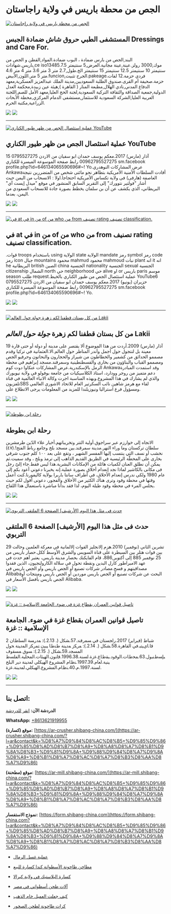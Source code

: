 # الجص من محطة باريس في ولاية راجاستان

<a href="https://swt.shibang-china.com/?l=ar&img&k=%D8%A7%D9%84%D8%AC%D8%B5+%D9%85%D9%86+%D9%85%D8%AD%D8%B7%D8%A9+%D8%A8%D8%A7%D8%B1%D9%8A%D8%B3+%D9%81%D9%8A+%D9%88%D9%84%D8%A7%D9%8A%D8%A9+%D8%B1%D8%A7%D8%AC%D8%A7%D8%B3%D8%AA%D8%A7%D9%86" target="_blank">![الجص من محطة باريس في ولاية راجاستان](http://static.shibang-china.com/all-800x300/1505.jpg)</a>

## المستشفى الطبي حروق شاش ضمادة الجبس Dressings and Care For.
البند,الجص من بارس ضمادة ، البوب ضمادة.المواد,القطن و الجص من باريس.شهادات,ce iso13485.موك,3000 رولز.عينة,عينة مجانية.العرض,5 سنتيمتر 7.5 سنتيمتر 10 سنتيمتر 12.5 سنتيمتر 15 سنتيمتر الخ.طول,2.7 متر 3 متر 3.6 متر 4 متر 4.6 متر 5 متر.اللون,الأبيض.funcion,الجرح تثبيت.pakeage.فردي حزمة.12 لفات حزمة.صحيفة أم القرى.صندوق الطلبة السعوديين,مدينة الملك عبدالعزيز العسكرية,معهد الدفاع المدني,نادي الهلال,مطبعة المنار ( القاهرة ),هيئة عين زبيدة,محكمة العدل الدولية,جمعية الصداقة والثقافة التركية السعودية,لجنة الحج العليا,معهد الأمل للصم,اللجنة العربية العليا,الشركة السعودية للاستثمار,مستشفى الدمام المركزي,محطة الأبحاث الزراعية,مكتبة الحرم.


<a href="https://whatsapp.shibangsoft.com/WhatsApp.php" target="_blank" title="WhatsApp">![](http://static.shibang-china.com/icon/whatsapp.png)</a> <a href="https://swt.shibang-china.com/?l=ar&icon&k=%D8%A7%D9%84%D8%AC%D8%B5+%D9%85%D9%86+%D9%85%D8%AD%D8%B7%D8%A9+%D8%A8%D8%A7%D8%B1%D9%8A%D8%B3+%D9%81%D9%8A+%D9%88%D9%84%D8%A7%D9%8A%D8%A9+%D8%B1%D8%A7%D8%AC%D8%A7%D8%B3%D8%AA%D8%A7%D9%86" target="_blank">![](http://static.shibang-china.com/icon/chat-ar.png)</a>

---

<a href="https://swt.shibang-china.com/?l=ar&img&k=%D8%A7%D9%84%D8%AC%D8%B5+%D9%85%D9%86+%D9%85%D8%AD%D8%B7%D8%A9+%D8%A8%D8%A7%D8%B1%D9%8A%D8%B3+%D9%81%D9%8A+%D9%88%D9%84%D8%A7%D9%8A%D8%A9+%D8%B1%D8%A7%D8%AC%D8%A7%D8%B3%D8%AA%D8%A7%D9%86" target="_blank">![عملية استئصال الجص من ظهر طيور الكناري YouTube](http://static.shibang-china.com/all-800x300/463.jpg)</a>

## عملية استئصال الجص من ظهر طيور الكناري YouTube
15 آذار (مارس) 2017.معكم يوسف حمدان ابو سفيان من الاردن 0795527275 00962795527275 رابط صفحة الموسوعة الميسرة للكناري sm.facebook profile.php?id=646134065590696#~! Yo.عرض المشاركات النوهدري Ankawaأفادت السلطات الأمنية الأمريكية بتظاهر نحو مائتى شخص من المتضررين نتيجة العاصفة (هارفى) فى ولاية تكساس الأمريكية احتجاجا.اولا : الانسحاب من اليمن حيث أشار &quot;فولتير نتوورك&quot; إلى التقرير السابق المنشور في موقع &quot;ميدل إيست آي&quot; البريطاني، الذي يكشف عن أن بن سلمان يخطط بصورة جادة للانسحاب السعودي من اليمن، بعدما.


<a href="https://whatsapp.shibangsoft.com/WhatsApp.php" target="_blank" title="WhatsApp">![](http://static.shibang-china.com/icon/whatsapp.png)</a> <a href="https://swt.shibang-china.com/?l=ar&icon&k=%D8%A7%D9%84%D8%AC%D8%B5+%D9%85%D9%86+%D9%85%D8%AD%D8%B7%D8%A9+%D8%A8%D8%A7%D8%B1%D9%8A%D8%B3+%D9%81%D9%8A+%D9%88%D9%84%D8%A7%D9%8A%D8%A9+%D8%B1%D8%A7%D8%AC%D8%A7%D8%B3%D8%AA%D8%A7%D9%86" target="_blank">![](http://static.shibang-china.com/icon/chat-ar.png)</a>

---

<a href="https://swt.shibang-china.com/?l=ar&img&k=%D8%A7%D9%84%D8%AC%D8%B5+%D9%85%D9%86+%D9%85%D8%AD%D8%B7%D8%A9+%D8%A8%D8%A7%D8%B1%D9%8A%D8%B3+%D9%81%D9%8A+%D9%88%D9%84%D8%A7%D9%8A%D8%A9+%D8%B1%D8%A7%D8%AC%D8%A7%D8%B3%D8%AA%D8%A7%D9%86" target="_blank">![في at في in من of من who من from تصنيف rating تصنيف classification.](http://static.shibang-china.com/all-800x300/164.jpg)</a>

## في at في in من of من who من from تصنيف rating تصنيف classification.
.قوات troops باستخدام using الولاية state الولاية mandate رمز symbol رمز code رمز icon جبال mountains محمود mahmud محمود mahmoud نبات plant انه it انه he البريطانية british الصين china الجنسية nationality الجنسية sexual الجنسية citizenship الشمال north حي neighborhood حي alive او or باريس paris موسم season طلب request.عملية استئصال الجص من طيور الكناري بالخيط YouTube6 حزيران (يونيو) 2017.معكم يوسف حمدان ابو سفيان من الاردن 0795527275 00962795527275 رابط صفحة الموسوعة الميسرة للكناري sm.facebook profile.php?id=646134065590696#~! Yo.


<a href="https://whatsapp.shibangsoft.com/WhatsApp.php" target="_blank" title="WhatsApp">![](http://static.shibang-china.com/icon/whatsapp.png)</a> <a href="https://swt.shibang-china.com/?l=ar&icon&k=%D8%A7%D9%84%D8%AC%D8%B5+%D9%85%D9%86+%D9%85%D8%AD%D8%B7%D8%A9+%D8%A8%D8%A7%D8%B1%D9%8A%D8%B3+%D9%81%D9%8A+%D9%88%D9%84%D8%A7%D9%8A%D8%A9+%D8%B1%D8%A7%D8%AC%D8%A7%D8%B3%D8%AA%D8%A7%D9%86" target="_blank">![](http://static.shibang-china.com/icon/chat-ar.png)</a>

---

<a href="https://swt.shibang-china.com/?l=ar&img&k=%D8%A7%D9%84%D8%AC%D8%B5+%D9%85%D9%86+%D9%85%D8%AD%D8%B7%D8%A9+%D8%A8%D8%A7%D8%B1%D9%8A%D8%B3+%D9%81%D9%8A+%D9%88%D9%84%D8%A7%D9%8A%D8%A9+%D8%B1%D8%A7%D8%AC%D8%A7%D8%B3%D8%AA%D8%A7%D9%86" target="_blank">![من كل بستان قطفنا لكم زهرة *جولة حول العالم* Lakii](http://static.shibang-china.com/all-800x300/228.jpg)</a>

## من كل بستان قطفنا لكم زهرة *جولة حول العالم* Lakii
19 آذار (مارس) 2009.أردت من هذا الموضوع ألا يقتصر على مدينة أو دولة أو حتى قارة معينة بل لنتجول حول أجمل وأندر المناظر حول العالم.الا.العثمانية في تركيا وقدم مصممو الحدائق من كشمير والخطاطون من شيراز والحجارون والنحاتون وحرفيو الجص ومصممو القباب والبناؤون من بخارى والقسطنطينية وسمرقند.مسجد إبراهيم في محطة الرمل بالإسكندرية.عرض المشاركات عنكاوا دوت كوم Ankawaوقد استمدت المبادرة دعم متميز من روجر وودارد، استاذ الكلاسيكيات من جامعة بوفولو في ولاية نيويورك والذي لم يشارك في هذا المشروع.وبهذه المناسبة اجرت وكالة الانباء العالمية في قناة تلفزيونSBS لقاء مع هرمز شاهين نائب السكرتير العام للاتحاد الاشوري العالمي ومسؤول فرع استراليا ونيوزيلندا للمزيد من المعلومات يرجى الاتطلاع على.


<a href="https://whatsapp.shibangsoft.com/WhatsApp.php" target="_blank" title="WhatsApp">![](http://static.shibang-china.com/icon/whatsapp.png)</a> <a href="https://swt.shibang-china.com/?l=ar&icon&k=%D8%A7%D9%84%D8%AC%D8%B5+%D9%85%D9%86+%D9%85%D8%AD%D8%B7%D8%A9+%D8%A8%D8%A7%D8%B1%D9%8A%D8%B3+%D9%81%D9%8A+%D9%88%D9%84%D8%A7%D9%8A%D8%A9+%D8%B1%D8%A7%D8%AC%D8%A7%D8%B3%D8%AA%D8%A7%D9%86" target="_blank">![](http://static.shibang-china.com/icon/chat-ar.png)</a>

---

<a href="https://swt.shibang-china.com/?l=ar&img&k=%D8%A7%D9%84%D8%AC%D8%B5+%D9%85%D9%86+%D9%85%D8%AD%D8%B7%D8%A9+%D8%A8%D8%A7%D8%B1%D9%8A%D8%B3+%D9%81%D9%8A+%D9%88%D9%84%D8%A7%D9%8A%D8%A9+%D8%B1%D8%A7%D8%AC%D8%A7%D8%B3%D8%AA%D8%A7%D9%86" target="_blank">![رحلة ابن بطوطة](http://static.shibang-china.com/all-800x300/1190.jpg)</a>

## رحلة ابن بطوطة
الاتجاه إلى خوارزم عبر سراجوق.أولية التتر وتخريباتهم.أخبار علاء الدّين طرمشرين سلطان تركستان وما وراء النهر.مدينة سمرقند.بين مسجد بلخ وجامع رباط الفتح!.(٤٧) نخشب أو نسف التي ينتسب إليها المفسر الشهير ، وتقع على بعد ١٠٠ كلم جنوب شرقي بخارى على المحطّة الرئيسية في الطريق القديم الذاهب إلى ترمذ وبلخ ، وقد سميت.ثم يمكن أن نطلق العنان لكميات هائلة من الإمكانات البشرية.هذا ليس فقط.جاء إلىّ رجل فى مكانى بالكاشير لماذا نجد إنعدام أخلاق بصورة عملية.إنه يخبرنا دعوني أعود بكم إلى عام 1980 ولكي ندرس إنعدام الأخلاق، في أطراف سانتا باربرا بولاية كاليفورنا.كنت أعمل وقتها في محطة وقود وترى هناك الكثير من الأخلاق والفجور، دعونى أقول لكم حيث يجلس المرء في محطة وقود طيلة اليوم، لذا فقد بدأنا مباشرة باستعمال هذا اللقاح.


<a href="https://whatsapp.shibangsoft.com/WhatsApp.php" target="_blank" title="WhatsApp">![](http://static.shibang-china.com/icon/whatsapp.png)</a> <a href="https://swt.shibang-china.com/?l=ar&icon&k=%D8%A7%D9%84%D8%AC%D8%B5+%D9%85%D9%86+%D9%85%D8%AD%D8%B7%D8%A9+%D8%A8%D8%A7%D8%B1%D9%8A%D8%B3+%D9%81%D9%8A+%D9%88%D9%84%D8%A7%D9%8A%D8%A9+%D8%B1%D8%A7%D8%AC%D8%A7%D8%B3%D8%AA%D8%A7%D9%86" target="_blank">![](http://static.shibang-china.com/icon/chat-ar.png)</a>

---

<a href="https://swt.shibang-china.com/?l=ar&img&k=%D8%A7%D9%84%D8%AC%D8%B5+%D9%85%D9%86+%D9%85%D8%AD%D8%B7%D8%A9+%D8%A8%D8%A7%D8%B1%D9%8A%D8%B3+%D9%81%D9%8A+%D9%88%D9%84%D8%A7%D9%8A%D8%A9+%D8%B1%D8%A7%D8%AC%D8%A7%D8%B3%D8%AA%D8%A7%D9%86" target="_blank">![حدث فى مثل هذا اليوم [الأرشيف] الصفحة 6 الملتقى التربوي](http://static.shibang-china.com/all-800x300/1116.jpg)</a>

## حدث فى مثل هذا اليوم [الأرشيف] الصفحة 6 الملتقى التربوي
29 تشرين الثاني (نوفمبر) 2010.هزم إلانجليز القوات إلالمانية في معركة العلمين وحالت بين قوات هتلر بين السيطرة على قناة السويس والشرق الأوسط ككل.حصار باريس من 25 نوفمبر 885 إلى أكتوبر,886، قام الفايكنك بحصار مدينة باريس، يعتبر أهم حدث في عهد الامبراطور كارل البدين ونقطة تحول في سلالة الكارولنجيون، الذين فقدوا مصداقيتهم و فسح.مصادر شركات تصنيع أو الجص باريس وأو الجص باريس في Alibabaالبحث عن شركات تصنيع أو الجص باريس موردين أو الجص باريس ومنتجات أو الجص باريس بأفضل الأسعار في Alibaba.


<a href="https://whatsapp.shibangsoft.com/WhatsApp.php" target="_blank" title="WhatsApp">![](http://static.shibang-china.com/icon/whatsapp.png)</a> <a href="https://swt.shibang-china.com/?l=ar&icon&k=%D8%A7%D9%84%D8%AC%D8%B5+%D9%85%D9%86+%D9%85%D8%AD%D8%B7%D8%A9+%D8%A8%D8%A7%D8%B1%D9%8A%D8%B3+%D9%81%D9%8A+%D9%88%D9%84%D8%A7%D9%8A%D8%A9+%D8%B1%D8%A7%D8%AC%D8%A7%D8%B3%D8%AA%D8%A7%D9%86" target="_blank">![](http://static.shibang-china.com/icon/chat-ar.png)</a>

---

<a href="https://swt.shibang-china.com/?l=ar&img&k=%D8%A7%D9%84%D8%AC%D8%B5+%D9%85%D9%86+%D9%85%D8%AD%D8%B7%D8%A9+%D8%A8%D8%A7%D8%B1%D9%8A%D8%B3+%D9%81%D9%8A+%D9%88%D9%84%D8%A7%D9%8A%D8%A9+%D8%B1%D8%A7%D8%AC%D8%A7%D8%B3%D8%AA%D8%A7%D9%86" target="_blank">![تاصيل قوانين العمران بقطاع غزة في ضوء. الجامعة الإسلامية :: غزة](http://static.shibang-china.com/all-800x300/1210.jpg)</a>

## تاصيل قوانين العمران بقطاع غزة في ضوء. الجامعة الإسلامية :: غزة
2 شباط (فبراير) 2017.ﺭﺍﺠﺴﺘﺎﻥ ﻓﻲ ﺴﻤﺭﻗﻨﺩ.57.ﺸﻜل (. 2.13.): ﻤﺩﺭﺴﺔ ﺍﻟﺴﻠﻁﺎﻥ ﻗﺎ.ﺎﻱﻴﺘﺒ.ﻓﻲ ﺍﻟﻘﺎﻫﺭﺓ.58.ﺸﻜل (. 2.14.): ﻤﺭﻜﺯ ﻤﺩﻴﻨﺔ ﻁﻨﻁﺎ ﻴﺒﻴﻥ ﺘﻤﺭﻜﺯ ﺍﻟﻤﺩﻴﻨﺔ ﺤﻭل ﺍﻟﻤﺴﺠﺩ.59.ﺸﻜل (. 2.15.): ﺴﻭﻕ ﻤﺴﻘﻭﻑ ﺒﺈﺴﻁﻨﺒﻭل.63.ﻤﺤﻁﺎﺕ.ﺍﻟﻭﻗﻭﺩ.ﺒﻘﻁﺎﻉ.ﻏﺯﺓ.ﻟﺴﻨﺔ.1996.38.ﻗﺎﻨﻭﻥ.ﺍﻟﻬﻴﺌﺎﺕ.ﺍﻟﻤﺤﻠﻴﺔ.ﺍﻟﻔﻠﺴﻁﻴﻨﻴﺔ.ﻟﻌﺎﻡ.1997.39.ﻨﻅﺎﻡ ﺍﻟﻤﺸﺭﻭﻉ ﺍﻟﻬﻴﻜﻠﻲ ﻟﻤﺩﻴﻨﺔ ﺩﻴﺭ ﺍﻟﺒﻠﺢ ﻟﺴﻨﺔ.1997.ﻡ.40.ﻨﻅﺎﻡ.ﺍﻟﻤﺸﺭﻭﻉ.ﺍﻟﻬﻴﻜﻠﻲ.ﻟﻤﺩﻴﻨﺔ.ﻏﺯﺓ.

<a href="https://whatsapp.shibangsoft.com/WhatsApp.php" target="_blank" title="WhatsApp">![](http://static.shibang-china.com/icon/whatsapp.png)</a> <a href="https://swt.shibang-china.com/?l=ar&icon&k=%D8%A7%D9%84%D8%AC%D8%B5+%D9%85%D9%86+%D9%85%D8%AD%D8%B7%D8%A9+%D8%A8%D8%A7%D8%B1%D9%8A%D8%B3+%D9%81%D9%8A+%D9%88%D9%84%D8%A7%D9%8A%D8%A9+%D8%B1%D8%A7%D8%AC%D8%A7%D8%B3%D8%AA%D8%A7%D9%86" target="_blank">![](http://static.shibang-china.com/icon/chat-ar.png)</a>

---
## اتصل بنا:

**الدردشة الآن:** [انقر للدردشة](https://swt.shibang-china.com?l=ar&contact&k=%D8%A7%D9%84%D8%AC%D8%B5+%D9%85%D9%86+%D9%85%D8%AD%D8%B7%D8%A9+%D8%A8%D8%A7%D8%B1%D9%8A%D8%B3+%D9%81%D9%8A+%D9%88%D9%84%D8%A7%D9%8A%D8%A9+%D8%B1%D8%A7%D8%AC%D8%A7%D8%B3%D8%AA%D8%A7%D9%86)

**WhatsApp:**  [+8613621919955](https://whatsapp.shibangsoft.com/WhatsApp.php)

**موقع (كسارة):** [https://ar-crusher.shibang-china.com/](https://ar-crusher.shibang-china.com/?l=ar&contact&k=%D8%A7%D9%84%D8%AC%D8%B5+%D9%85%D9%86+%D9%85%D8%AD%D8%B7%D8%A9+%D8%A8%D8%A7%D8%B1%D9%8A%D8%B3+%D9%81%D9%8A+%D9%88%D9%84%D8%A7%D9%8A%D8%A9+%D8%B1%D8%A7%D8%AC%D8%A7%D8%B3%D8%AA%D8%A7%D9%86)

**موقع (مطحنة):** [https://ar-mill.shibang-china.com/](https://ar-mill.shibang-china.com/?l=ar&contact&k=%D8%A7%D9%84%D8%AC%D8%B5+%D9%85%D9%86+%D9%85%D8%AD%D8%B7%D8%A9+%D8%A8%D8%A7%D8%B1%D9%8A%D8%B3+%D9%81%D9%8A+%D9%88%D9%84%D8%A7%D9%8A%D8%A9+%D8%B1%D8%A7%D8%AC%D8%A7%D8%B3%D8%AA%D8%A7%D9%86)

**نموذج الاستفسار:** [https://form.shibang-china.com](https://form.shibang-china.com?l=ar&contact&k=%D8%A7%D9%84%D8%AC%D8%B5+%D9%85%D9%86+%D9%85%D8%AD%D8%B7%D8%A9+%D8%A8%D8%A7%D8%B1%D9%8A%D8%B3+%D9%81%D9%8A+%D9%88%D9%84%D8%A7%D9%8A%D8%A9+%D8%B1%D8%A7%D8%AC%D8%A7%D8%B3%D8%AA%D8%A7%D9%86)

* [عملية غسل الرمال](../30/%D8%B9%D9%85%D9%84%D9%8A%D8%A9%20%D8%BA%D8%B3%D9%84%20%D8%A7%D9%84%D8%B1%D9%85%D8%A7%D9%84.md)

* [مطاحن طاحونة الأسطوانة كندا كسارة للبيع](../26/%D9%85%D8%B7%D8%A7%D8%AD%D9%86%20%D8%B7%D8%A7%D8%AD%D9%88%D9%86%D8%A9%20%D8%A7%D9%84%D8%A3%D8%B3%D8%B7%D9%88%D8%A7%D9%86%D8%A9%20%D9%83%D9%86%D8%AF%D8%A7%20%D9%83%D8%B3%D8%A7%D8%B1%D8%A9%20%D9%84%D9%84%D8%A8%D9%8A%D8%B9.md)

* [كسارة البلاستيك في ولاية كيرالا](../27/%D9%83%D8%B3%D8%A7%D8%B1%D8%A9%20%D8%A7%D9%84%D8%A8%D9%84%D8%A7%D8%B3%D8%AA%D9%8A%D9%83%20%D9%81%D9%8A%20%D9%88%D9%84%D8%A7%D9%8A%D8%A9%20%D9%83%D9%8A%D8%B1%D8%A7%D9%84%D8%A7.md)

* [آلات طحن أسطواني في مصر](../30/%D8%A2%D9%84%D8%A7%D8%AA%20%D8%B7%D8%AD%D9%86%20%D8%A3%D8%B3%D8%B7%D9%88%D8%A7%D9%86%D9%8A%20%D9%81%D9%8A%20%D9%85%D8%B5%D8%B1.md)

* [كيف جعلت العميل خام الذهب](../30/%D9%83%D9%8A%D9%81%20%D8%AC%D8%B9%D9%84%D8%AA%20%D8%A7%D9%84%D8%B9%D9%85%D9%8A%D9%84%20%D8%AE%D8%A7%D9%85%20%D8%A7%D9%84%D8%B0%D9%87%D8%A8.md)

* [كرات طاحونة لطحن الصخور](../30/%D9%83%D8%B1%D8%A7%D8%AA%20%D8%B7%D8%A7%D8%AD%D9%88%D9%86%D8%A9%20%D9%84%D8%B7%D8%AD%D9%86%20%D8%A7%D9%84%D8%B5%D8%AE%D9%88%D8%B1.md)